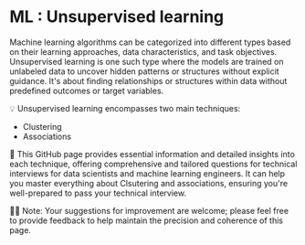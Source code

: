 # ML : Unsupervised learning 

Machine learning algorithms can be categorized into different types based on their learning approaches, data characteristics, and task objectives. Unsupervised learning is one such type where the models are trained on unlabeled data to uncover hidden patterns or structures without explicit guidance. It's about finding relationships or structures within data without predefined outcomes or target variables.

💡 Unsupervised learning encompasses two main techniques:
   - Clustering
   - Associations

🧠 This GitHub page provides essential information and detailed insights into each technique, offering comprehensive and tailored questions for technical interviews for data scientists and machine learning engineers. It can help you master everything about Clsutering and associations, ensuring you're well-prepared to pass your technical interview.

🙏🏻 Note: Your suggestions for improvement are welcome; please feel free to provide feedback to help maintain the precision and coherence of this page.



